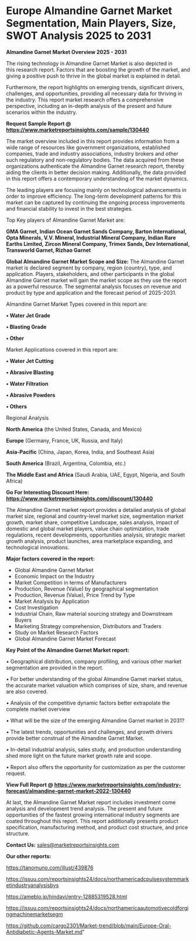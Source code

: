 # Europe Almandine Garnet Market Segmentation, Main Players, Size, SWOT Analysis 2025 to 2031

<Strong> Almandine Garnet Market Overview 2025 - 2031</strong>

The rising technology in Almandine Garnet Market is also depicted in this research report. Factors that are boosting the growth of the market, and giving a positive push to thrive in the global market is explained in detail.

Furthermore, the report highlights on emerging trends, significant drivers, challenges, and opportunities, providing all necessary data for thriving in the industry. This report market research offers a comprehensive perspective, including an in-depth analysis of the present and future scenarios within the industry.

<strong>Request Sample Report @ <a href=https://www.marketreportsinsights.com/sample/130440>https://www.marketreportsinsights.com/sample/130440</a></strong>

The market overview included in this report provides information from a wide range of resources like government organizations, established companies, trade and industry associations, industry brokers and other such regulatory and non-regulatory bodies. The data acquired from these organizations authenticate the Almandine Garnet research report, thereby aiding the clients in better decision making. Additionally, the data provided in this report offers a contemporary understanding of the market dynamics.

The leading players are focusing mainly on technological advancements in order to improve efficiency. The long-term development patterns for this market can be captured by continuing the ongoing process improvements and financial stability to invest in the best strategies.

Top Key players of Almandine Garnet Market are:

<strong>GMA Garnet, Indian Ocean Garnet Sands Company, Barton International, Opta Minerals, V.V. Mineral, Industrial Mineral Company, Indian Rare Earths Limited, Zircon Mineral Company, Trimex Sands, Dev International, Transworld Garnet, Rizhao Garnet</strong>

<strong><b>Global Almandine Garnet Market Scope and Size:</b></strong>
The Almandine Garnet market is declared segment by company, region (country), type, and application. Players, stakeholders, and other participants in the global Almandine Garnet market will gain the market scope as they use the report as a powerful resource. The segmental analysis focuses on revenue and product by type and application and the forecast period of 2025-2031.

Almandine Garnet Market Types covered in this report are:

<strong>• Water Jet Grade

• Blasting Grade

• Other</strong>

Market Applications covered in this report are:

<strong>• Water Jet Cutting

• Abrasive Blasting

• Water Filtration

• Abrasive Powders

• Others</strong> 

Regional Analysis

<strong>North America</strong> (the United States, Canada, and Mexico)

<strong>Europe</strong> (Germany, France, UK, Russia, and Italy)

<strong>Asia-Pacific</strong> (China, Japan, Korea, India, and Southeast Asia)

<strong>South America</strong> (Brazil, Argentina, Colombia, etc.)

<strong>The Middle East and Africa</strong> (Saudi Arabia, UAE, Egypt, Nigeria, and South Africa)

<strong>Go For Interesting Discount Here: <a href=https://www.marketreportsinsights.com/discount/130440>https://www.marketreportsinsights.com/discount/130440</a></strong>

The Almandine Garnet market report provides a detailed analysis of global market size, regional and country-level market size, segmentation market growth, market share, competitive Landscape, sales analysis, impact of domestic and global market players, value chain optimization, trade regulations, recent developments, opportunities analysis, strategic market growth analysis, product launches, area marketplace expanding, and technological innovations.

<strong><b>Major factors covered in the report:</b></strong>
<ul>
  <li>Global Almandine Garnet Market </li>
  <li>Economic Impact on the Industry</li>
  <li>Market Competition in terms of Manufacturers</li>
  <li>Production, Revenue (Value) by geographical segmentation</li>
  <li>Production, Revenue (Value), Price Trend by Type</li>
  <li>Market Analysis by Application</li>
  <li>Cost Investigation</li>
  <li>Industrial Chain, Raw material sourcing strategy and Downstream Buyers</li>
  <li>Marketing Strategy comprehension, Distributors and Traders</li>
  <li>Study on Market Research Factors</li>
  <li>Global Almandine Garnet Market Forecast</li>
</ul>

<strong><b>Key Point of the Almandine Garnet Market report:</b></strong>

• Geographical distribution, company profiling, and various other market segmentation are provided in the report.

• For better understanding of the global Almandine Garnet market status, the accurate market valuation which comprises of size, share, and revenue are also covered.

• Analysis of the competitive dynamic factors better extrapolate the complete market overview

• What will be the size of the emerging Almandine Garnet market in 2031?

• The latest trends, opportunities and challenges, and growth drivers provide better construal of the Almandine Garnet Market.

• In-detail industrial analysis, sales study, and production understanding shed more light on the future market growth rate and scope.

• Report also offers the opportunity for customization as per the customer request.

<strong><b>View Full Report @ <a href=https://www.marketreportsinsights.com/industry-forecast/almandine-garnet-market-2022-130440>https://www.marketreportsinsights.com/industry-forecast/almandine-garnet-market-2022-130440</a></b></strong>


At last, the Almandine Garnet Market report includes investment come analysis and development trend analysis. The present and future opportunities of the fastest growing international industry segments are coated throughout this report. This report additionally presents product specification, manufacturing method, and product cost structure, and price structure.

<strong>Contact Us:</strong>
sales@marketreportsinsights.com

<strong>Our other reports:</strong>

<a href=https://tanomuno.com/illust/439876>https://tanomuno.com/illust/439876</a>

<a href=https://issuu.com/reportsinsights24/docs/northamericadcpulsesystemmarketindustryanalysisbys>https://issuu.com/reportsinsights24/docs/northamericadcpulsesystemmarketindustryanalysisbys</a>

<a href=https://ameblo.jp/hindavi/entry-12885319528.html>https://ameblo.jp/hindavi/entry-12885319528.html</a>

<a href=https://issuu.com/reportsinsights24/docs/northamericaautomotivecoldforgingmachinemarketsegm>https://issuu.com/reportsinsights24/docs/northamericaautomotivecoldforgingmachinemarketsegm</a>

<a href=https://github.com/cargo2301/Market-trend/blob/main/Europe-Oral-Antidiabetic-Agents-Market.md>https://github.com/cargo2301/Market-trend/blob/main/Europe-Oral-Antidiabetic-Agents-Market.md</a>"
